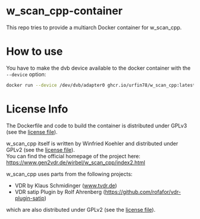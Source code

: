 # w_scan_cpp-container

This repo tries to provide a multiarch Docker container for w_scan_cpp.

# How to use

You have to make the dvb device available to the docker container with the `--device` option:

```bash
docker run --device /dev/dvb/adapter0 ghcr.io/urfin78/w_scan_cpp:latest -fc -cDE
```

# License Info
The Dockerfile and code to build the container is distributed under GPLv3 (see the [license file](LICENSE)).

w_scan_cpp itself is written by  Winfried Koehler <nvdec A.T. quantentunnel D.O.T. de> and distributed under GPLv2 (see the [license file](LICENSE.GPLv2)).  
You can find the official homepage of the project here: https://www.gen2vdr.de/wirbel/w_scan_cpp/index2.html

w_scan_cpp uses parts from the following projects:

* VDR by Klaus Schmidinger (www.tvdr.de) 
* VDR satip Plugin by Rolf Ahrenberg (https://github.com/rofafor/vdr-plugin-satip)  

which are also distributed under GPLv2 (see the [license file](LICENSE.GPLv2)).